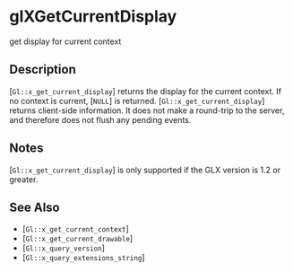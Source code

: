 # glXGetCurrentDisplay
get display for current context

## Description
[`Gl::x_get_current_display`] returns the display for the current
  context. If no context is current, [`NULL`] is returned.
[`Gl::x_get_current_display`] returns client-side information. It does
  not make a round-trip to the server, and therefore does not flush any
  pending events.

## Notes
[`Gl::x_get_current_display`] is only supported if the GLX version is
  1.2 or greater.

## See Also
- [`Gl::x_get_current_context`]
- [`Gl::x_get_current_drawable`]
- [`Gl::x_query_version`]
- [`Gl::x_query_extensions_string`]
